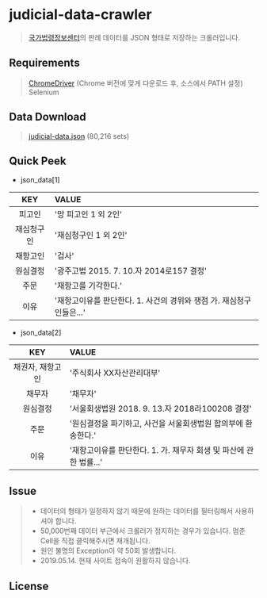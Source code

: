 # judicial-data-crawler
> [국가법령정보센터](http://www.law.go.kr/precSc.do?tabMenuId=tab67#licPrec206136)의 판례 데이터를 JSON 형태로 저장하는 크롤러입니다.
  
  
## Requirements
> [ChromeDriver](http://chromedriver.chromium.org/downloads) (Chrome 버전에 맞게 다운로드 후, 소스에서 PATH 설정)
> Selenium
  
  
## Data Download
> [judicial-data.json](https://www.dropbox.com/s/q9dhqype3rtn6kl/judicial-data.json?dl=0) (80,216 sets)
  
  
## Quick Peek
* json_data[1]  

KEY | VALUE 
:--------------:|:------------------------------------------------------------------------------------------------------------
피고인 | '망 피고인 1 외 2인'
재심청구인 | '재심청구인 1 외 2인'
재항고인 | '검사'
원심결정 | '광주고법 2015. 7. 10.자 2014로157 결정'
주문 | '재항고를 기각한다.'
이유 | '재항고이유를 판단한다. 1.  사건의 경위와 쟁점 가.  재심청구인들은...'


* json_data[2]  
  
KEY | VALUE 
:--------------:|:------------------------------------------------------------------------------------------------------------
채권자, 재항고인 | '주식회사 XX자산관리대부'
채무자 | '채무자'
원심결정 | '서울회생법원 2018. 9. 13.자 2018라100208 결정'
주문 | '원심결정을 파기하고, 사건을 서울회생법원 합의부에 환송한다.'
이유 | '재항고이유를 판단한다. 1.  가. 채무자 회생 및 파산에 관한 법률...'
  
  
## Issue
> * 데이터의 형태가 일정하지 않기 때문에 원하는 데이터를 필터링해서 사용하셔야 합니다.
> * 50,000번째 데이터 부근에서 크롤러가 정지하는 경우가 있습니다. 멈춘 Cell을 직접 클릭해주시면 재개됩니다.
> * 원인 불명의 Exception이 약 50회 발생합니다.
> * 2019.05.14. 현재 사이트 접속이 원활하지 않습니다.
  
  
## License
